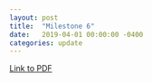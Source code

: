```yaml
---
layout: post
title:  "Milestone 6"
date:   2019-04-01 00:00:00 -0400
categories: update
---
```

[Link to PDF](../../../../milestone6.pdf)
